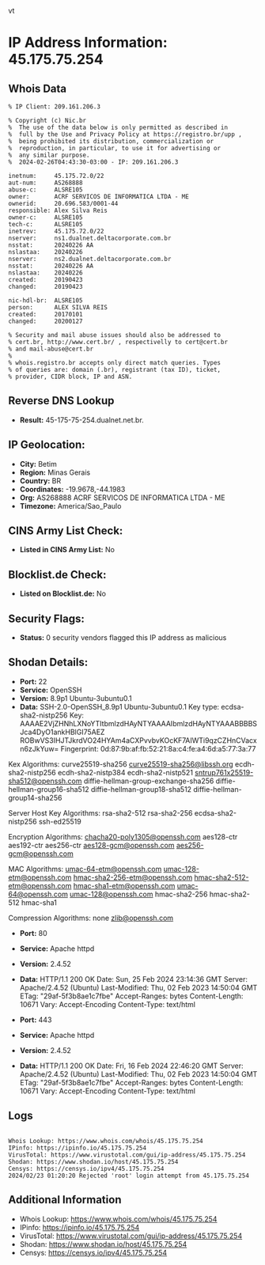 vt
# IP Address Information: 45.175.75.254

## Whois Data
```
% IP Client: 209.161.206.3
 
% Copyright (c) Nic.br
%  The use of the data below is only permitted as described in
%  full by the Use and Privacy Policy at https://registro.br/upp ,
%  being prohibited its distribution, commercialization or
%  reproduction, in particular, to use it for advertising or
%  any similar purpose.
%  2024-02-26T04:43:30-03:00 - IP: 209.161.206.3

inetnum:     45.175.72.0/22
aut-num:     AS268888
abuse-c:     ALSRE105
owner:       ACRF SERVICOS DE INFORMATICA LTDA - ME
ownerid:     20.696.583/0001-44
responsible: Alex Silva Reis
owner-c:     ALSRE105
tech-c:      ALSRE105
inetrev:     45.175.72.0/22
nserver:     ns1.dualnet.deltacorporate.com.br
nsstat:      20240226 AA
nslastaa:    20240226
nserver:     ns2.dualnet.deltacorporate.com.br
nsstat:      20240226 AA
nslastaa:    20240226
created:     20190423
changed:     20190423

nic-hdl-br:  ALSRE105
person:      ALEX SILVA REIS
created:     20170101
changed:     20200127

% Security and mail abuse issues should also be addressed to
% cert.br, http://www.cert.br/ , respectivelly to cert@cert.br
% and mail-abuse@cert.br
%
% whois.registro.br accepts only direct match queries. Types
% of queries are: domain (.br), registrant (tax ID), ticket,
% provider, CIDR block, IP and ASN.

```
## Reverse DNS Lookup
- **Result:** 45-175-75-254.dualnet.net.br.

## IP Geolocation:
- **City:** Betim
- **Region:** Minas Gerais
- **Country:** BR
- **Coordinates:** -19.9678,-44.1983
- **Org:** AS268888 ACRF SERVICOS DE INFORMATICA LTDA - ME
- **Timezone:** America/Sao_Paulo

## CINS Army List Check:
- **Listed in CINS Army List:** 
No

## Blocklist.de Check:
- **Listed on Blocklist.de:** 
No

## Security Flags:
- **Status:** 0 security vendors flagged this IP address as malicious

## Shodan Details:
- **Port:** 22
- **Service:** OpenSSH
- **Version:** 8.9p1 Ubuntu-3ubuntu0.1
- **Data:** SSH-2.0-OpenSSH_8.9p1 Ubuntu-3ubuntu0.1
Key type: ecdsa-sha2-nistp256
Key: AAAAE2VjZHNhLXNoYTItbmlzdHAyNTYAAAAIbmlzdHAyNTYAAABBBBSJca4DyO1ankHBlGI75AEZ
ROBwVS3IHJTJkrdVO24HYAm4aCXPvvbvKOcKF7AIWTi9qzCZHnCVacxn6zJkYuw=
Fingerprint: 0d:87:9b:af:fb:52:21:8a:c4:fe:a4:6d:a5:77:3a:77

Kex Algorithms:
	curve25519-sha256
	curve25519-sha256@libssh.org
	ecdh-sha2-nistp256
	ecdh-sha2-nistp384
	ecdh-sha2-nistp521
	sntrup761x25519-sha512@openssh.com
	diffie-hellman-group-exchange-sha256
	diffie-hellman-group16-sha512
	diffie-hellman-group18-sha512
	diffie-hellman-group14-sha256

Server Host Key Algorithms:
	rsa-sha2-512
	rsa-sha2-256
	ecdsa-sha2-nistp256
	ssh-ed25519

Encryption Algorithms:
	chacha20-poly1305@openssh.com
	aes128-ctr
	aes192-ctr
	aes256-ctr
	aes128-gcm@openssh.com
	aes256-gcm@openssh.com

MAC Algorithms:
	umac-64-etm@openssh.com
	umac-128-etm@openssh.com
	hmac-sha2-256-etm@openssh.com
	hmac-sha2-512-etm@openssh.com
	hmac-sha1-etm@openssh.com
	umac-64@openssh.com
	umac-128@openssh.com
	hmac-sha2-256
	hmac-sha2-512
	hmac-sha1

Compression Algorithms:
	none
	zlib@openssh.com


- **Port:** 80
- **Service:** Apache httpd
- **Version:** 2.4.52
- **Data:** HTTP/1.1 200 OK
Date: Sun, 25 Feb 2024 23:14:36 GMT
Server: Apache/2.4.52 (Ubuntu)
Last-Modified: Thu, 02 Feb 2023 14:50:04 GMT
ETag: "29af-5f3b8ae1c7fbe"
Accept-Ranges: bytes
Content-Length: 10671
Vary: Accept-Encoding
Content-Type: text/html



- **Port:** 443
- **Service:** Apache httpd
- **Version:** 2.4.52
- **Data:** HTTP/1.1 200 OK
Date: Fri, 16 Feb 2024 22:46:20 GMT
Server: Apache/2.4.52 (Ubuntu)
Last-Modified: Thu, 02 Feb 2023 14:50:04 GMT
ETag: "29af-5f3b8ae1c7fbe"
Accept-Ranges: bytes
Content-Length: 10671
Vary: Accept-Encoding
Content-Type: text/html



## Logs
```

Whois Lookup: https://www.whois.com/whois/45.175.75.254
IPinfo: https://ipinfo.io/45.175.75.254
VirusTotal: https://www.virustotal.com/gui/ip-address/45.175.75.254
Shodan: https://www.shodan.io/host/45.175.75.254
Censys: https://censys.io/ipv4/45.175.75.254
2024/02/23 01:20:20 Rejected 'root' login attempt from 45.175.75.254

```
## Additional Information
- Whois Lookup: https://www.whois.com/whois/45.175.75.254
- IPinfo: https://ipinfo.io/45.175.75.254
- VirusTotal: https://www.virustotal.com/gui/ip-address/45.175.75.254
- Shodan: https://www.shodan.io/host/45.175.75.254
- Censys: https://censys.io/ipv4/45.175.75.254

